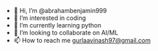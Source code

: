- 👋 Hi, I’m @abrahambenjamin999
- 👀 I’m interested in coding
- 🌱 I’m currently learning python
- 💞️ I’m looking to collaborate on AI/ML
- 📫 How to reach me gurlaavinash97@gmail.com

<!---
abrahambenjamin999/abrahambenjamin999 is a ✨ special ✨ repository because its `README.md` (this file) appears on your GitHub profile.
You can click the Preview link to take a look at your changes.
--->
